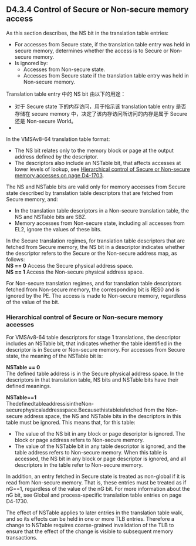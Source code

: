 ## D4.3.4 Control of Secure or Non-secure memory access

As this section describes, the NS bit in the translation table entries:
* For accesses from Secure state, if the translation table entry was held in secure memory, determines whether the access is to Secure or Non-secure memory.
* Is ignored by:
   - Accesses from Non-secure state.
   - Accesses from Secure state if the translation table entry was held in Non-secure memory.

Translation table entry 中的 NS bit 由以下的用途：
* 对于 Secure state 下的内存访问，用于指示该 translation table entry 是否存储在 secure memory 中，决定了该内存访问所访问的内存是属于 Secure 还是 Non-secure World。
* 

In the VMSAv8-64 translation table format:
* The NS bit relates only to the memory block or page at the output address defined by the descriptor.
* The descriptors also include an NSTable bit, that affects accesses at lower levels of lookup, see [Hierarchical control of Secure or Non-secure memory accesses on page D4-1703](#).

The NS and NSTable bits are valid only for memory accesses from Secure state described by translation table descriptors that are fetched from Secure memory, and:
* In the translation table descriptors in a Non-secure translation table, the NS and NSTable bits are SBZ.
* Memory accesses from Non-secure state, including all accesses from EL2, ignore the values of these bits.

In the Secure translation regimes, for translation table descriptors that are fetched from Secure memory, the NS bit in a descriptor indicates whether the descriptor refers to the Secure or the Non-secure address map, as follows:  
**NS == 0** Access the Secure physical address space.  
**NS == 1** Access the Non-secure physical address space.  

For Non-secure translation regimes, and for translation table descriptors fetched from Non-secure memory, the corresponding bit is RES0 and is ignored by the PE. The access is made to Non-secure memory, regardless of the value of the bit.

### Hierarchical control of Secure or Non-secure memory accesses

For VMSAv8-64 table descriptors for stage 1 translations, the descriptor includes an NSTable bit, that indicates whether the table identified in the descriptor is in Secure or Non-secure memory. For accesses from Secure state, the meaning of the NSTable bit is:

**NSTable == 0**  
The defined table address is in the Secure physical address space. In the descriptors in that translation table, NS bits and NSTable bits have their defined meanings.

**NSTable==1**  
ThedefinedtableaddressisintheNon-securephysicaladdressspace.Becausethistableisfetched from the Non-secure address space, the NS and NSTable bits in the descriptors in this table must be ignored. This means that, for this table:
* The value of the NS bit in any block or page descriptor is ignored. The block or page address refers to Non-secure memory.
* The value of the NSTable bit in any table descriptor is ignored, and the table address refers to Non-secure memory. When this table is accessed, the NS bit in any block or page descriptor is ignored, and all descriptors in the table refer to Non-secure memory.

In addition, an entry fetched in Secure state is treated as non-global if it is read from Non-secure memory. That is, these entries must be treated as if nG==1, regardless of the value of the nG bit. For more information about the nG bit, see Global and process-specific translation table entries on page D4-1730.

The effect of NSTable applies to later entries in the translation table walk, and so its effects can be held in one or more TLB entries. Therefore a change to NSTable requires coarse-grained invalidation of the TLB to ensure that the effect of the change is visible to subsequent memory transactions.